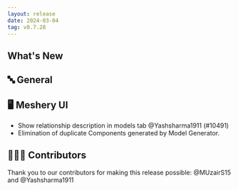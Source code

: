 ```yaml
---
layout: release
date: 2024-03-04
tag: v0.7.28
---
```


## What's New
## 🔤 General
## 🖥 Meshery UI

- Show relationship description in models tab @Yashsharma1911 (#10491)
- Elimination of duplicate Components generated by Model Generator.

## 👨🏽‍💻 Contributors

Thank you to our contributors for making this release possible:
@MUzairS15 and @Yashsharma1911
